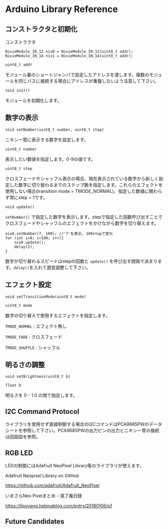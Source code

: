 # Arduino Library Reference

## コンストラクタと初期化

コンストラクタ
```
NixieModule_IN_12 nix0 = NixieModule_IN_12(uint8_t addr);
NixieModule_IN_14 nix1 = NixieModule_IN_14(uint8_t addr);
```
`uint8_t addr`

モジュール裏のショートジャンパで設定したアドレスを渡します。複数のモジュールを同じバスに接続する場合にアドレスが重複しないよう注意して下さい。


```
void init()
```
モジュールを初期化します。


## 数字の表示
```
void setNumber(uint8_t number, uint8_t step)
```

ニキシー管に表示する数字を設定します。

`uint8_t number`

表示したい数値を指定します。0-9の値です。

`uint8_t step`

クロスフェードやシャッフル表示の場合、現在表示されている数字から新しく設定した数字に切り替わるまでのステップ数を指定します。これらのエフェクトを使用しない場合(transition mode = TMODE_NORMAL)、指定した数値に関わらず常にstep = 1です。

```
void update()
```
`setNumber()` で指定した数字を表示します。stepで指定した回数呼び出すことでクロスフェードやシャッフルのエフェクトをかけながら数字を切り替えます。

```
nix0.setNumber(7, 100); //'7'を表示, 100stepで変化
for (int i=0; i<100; i++){
    nix0.update();
    delay(2);
}
```
数字が切り替わるスピードはstepの回数と `update()` を呼び出す間隔で決まります。`delay()`を入れて適宜調整して下さい。

## エフェクト設定
```
void setTransitionMode(uint8_t mode)
```
`uint8_t mode`

数字の切り替えで使用するエフェクトを指定します。

`TMODE_NORMAL` : エフェクト無し

`TMODE_FADE` : クロスフェード

`TMODE_SHUFFLE` : シャッフル

## 明るさの調整
```
void setBrightness(uint8_t b)
```

`float b`

明るさを 0 - 1.0 の間で指定します。


## I2C Command Protocol
ライブラリを使用せず直接制御する場合のI2CコマンドはPCA9685PWのデータシートを参照して下さい。PCA9685PWの出力ピンの出力とニキシー管の接続は回路図を参照。

## RGB LED
LEDの制御にはAdafruit NeoPixel Library等のライブラリが使えます。

Adafruit Neopixel Library on GitHub

https://github.com/adafruit/Adafruit_NeoPixel

いまさらNeo Pixelまとめ - 滴了庵日録

https://lipoyang.hatenablog.com/entry/20180106/p1

## Future Candidates

